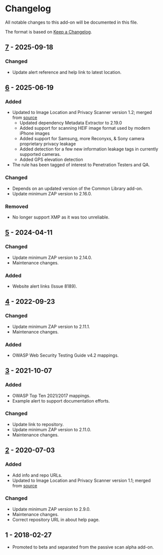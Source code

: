 # Changelog
All notable changes to this add-on will be documented in this file.

The format is based on [Keep a Changelog](https://keepachangelog.com/en/1.0.0/).

## [7] - 2025-09-18
### Changed
- Update alert reference and help link to latest location.

## [6] - 2025-06-19
### Added
- Updated to Image Location and Privacy Scanner version 1.2; merged from [source](https://github.com/veggiespam/ImageLocationScanner)
    - Updated dependency Metadata Extractor to 2.19.0
    - Added support for scanning HEIF image format used by modern iPhone images
    - Added support for Samsung, more Reconyxs, & Sony camera proprietary privacy leakage 
    - Added detection for a few new information leakage tags in currently supported cameras.
    - Added GPS elevation detection
- The rule has been tagged of interest to Penetration Testers and QA.

### Changed
- Depends on an updated version of the Common Library add-on.
- Update minimum ZAP version to 2.16.0.

### Removed
- No longer support XMP as it was too unreliable.

## [5] - 2024-04-11
### Changed
- Update minimum ZAP version to 2.14.0.
- Maintenance changes.

### Added
- Website alert links (Issue 8189).

## [4] - 2022-09-23
### Changed
- Update minimum ZAP version to 2.11.1.
- Maintenance changes.

### Added
- OWASP Web Security Testing Guide v4.2 mappings.

## [3] - 2021-10-07
### Added
- OWASP Top Ten 2021/2017 mappings.
- Example alert to support documentation efforts.

### Changed
- Update link to repository.
- Update minimum ZAP version to 2.11.0.
- Maintenance changes.

## [2] - 2020-07-03
### Added
- Add info and repo URLs.
- Updated to Image Location and Privacy Scanner version 1.1; merged from [source](https://github.com/veggiespam/ImageLocationScanner) 

### Changed
- Update minimum ZAP version to 2.9.0.
- Maintenance changes.
- Correct repository URL in about help page.

## 1 - 2018-02-27

- Promoted to beta and separated from the passive scan alpha add-on.

[7]: https://github.com/zaproxy/zap-extensions/releases/imagelocationscanner-v7
[6]: https://github.com/zaproxy/zap-extensions/releases/imagelocationscanner-v6
[5]: https://github.com/zaproxy/zap-extensions/releases/imagelocationscanner-v5
[4]: https://github.com/zaproxy/zap-extensions/releases/imagelocationscanner-v4
[3]: https://github.com/zaproxy/zap-extensions/releases/imagelocationscanner-v3
[2]: https://github.com/zaproxy/zap-extensions/releases/imagelocationscanner-v2
